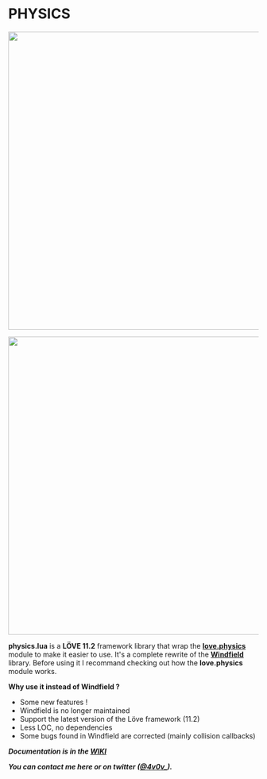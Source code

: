 # PHYSICS
<p align="center">
  <img width= "600px" src="https://s3.gifyu.com/images/ga654d75960887e22.gif"/>
</p>

<p align="center">
  <img width= "600px" src="https://s3.gifyu.com/images/g210e2b5ec0666532b.gif"/>
</p>


**physics.lua** is a **LÖVE 11.2** framework library that wrap the **[love.physics](https://love2d.org/wiki/love.physics)** module to make it easier to use.  It's a complete rewrite of the **[Windfield](https://github.com/adnzzzzZ/windfield)** library.  Before using it I recommand checking out how the **love.physics** module works. 

**Why use it instead of Windfield ?**
- Some new features !
- Windfield is no longer maintained
- Support the latest version of the Löve framework (11.2)
- Less LOC, no dependencies
- Some bugs found in Windfield are corrected (mainly collision callbacks)

_**Documentation is in the [WIKI](https://github.com/4v0v/physics/wiki)**_

_**You can contact me here or on twitter ([@4v0v_](https://twitter.com/4v0v_/)).**_
